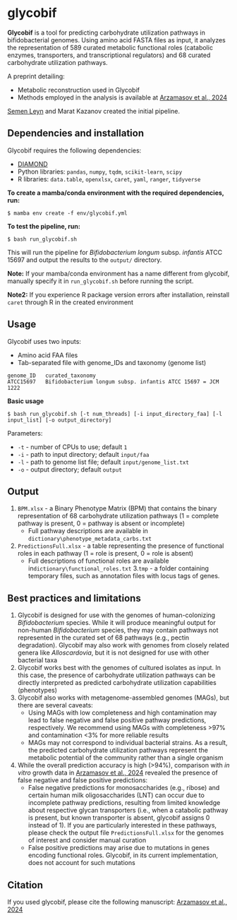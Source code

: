 # glycobif
**Glycobif** is a tool for predicting carbohydrate utilization pathways in bifidobacterial genomes.
Using amino acid FASTA files as input, it analyzes the representation of 589 curated metabolic functional roles (catabolic enzymes, transporters, and transcriptional regulators) and 68 curated carbohydrate utilization pathways.

A preprint detailing:
* Metabolic reconstruction used in Glycobif
* Methods employed in the analysis
is available at [Arzamasov et al., 2024](https://doi.org/10.1101/2024.07.06.602360)

[Semen Leyn](https://github.com/sleyn/) and Marat Kazanov created the initial pipeline.

## Dependencies and installation
Glycobif requires the following dependencies:
 * [DIAMOND](https://github.com/bbuchfink/diamond)
 * Python libraries: `pandas`, `numpy`, `tqdm`, `scikit-learn`, `scipy`
 * R libraries: `data.table`, `openxlsx`, `caret`, `yaml`, `ranger`, `tidyverse`

**To create a mamba/conda environment with the required dependencies, run:**
```
$ mamba env create -f env/glycobif.yml
```

**To test the pipeline, run:**
```
$ bash run_glycobif.sh
```
This will run the pipeline for *Bifidobacterium longum* subsp. *infantis* ATCC 15697 and output the results to the `output/` directory.

**Note:** If your mamba/conda environment has a name different from glycobif, manually specify it in `run_glycobif.sh` before running the script.

**Note2:** If you experience R package version errors after installation, reinstall `caret` through R in the created environment

## Usage
Glycobif uses two inputs:
* Amino acid FAA files
* Tab-separated file with genome_IDs and taxonomy (genome list)
```
genome_ID	curated_taxonomy
ATCC15697	Bifidobacterium longum subsp. infantis ATCC 15697 = JCM 1222
```

**Basic usage**
```
$ bash run_glycobif.sh [-t num_threads] [-i input_directory_faa] [-l input_list] [-o output_directory]
```
Parameters:
* `-t` - number of CPUs to use; default `1`
* `-i` - path to input directory; default `input/faa`
* `-l` - path to genome list file; default `input/genome_list.txt`
* `-o` - output directory;  default `output`

## Output
1. `BPM.xlsx` - a Binary Phenotype Matrix (BPM) that contains the binary representation of 68 carbohydrate utilization pathways (1 = complete pathway is present, 0 = pathway is absent or incomplete)
     * Full pathway descriptions are available in `dictionary\phenotype_metadata_carbs.txt`
2. `PredictionsFull.xlsx` - a table representing the presence of functional roles in each pathway (1 = role is present, 0 = role is absent)
     * Full descriptions of functional roles are available in`dictionary\functional_roles.txt`
3.`tmp` - a folder containing temporary files, such as annotation files with locus tags of genes.

## Best practices and limitations
1. Glycobif is designed for use with the genomes of human-colonizing *Bifidobacterium* species. While it will produce meaningful output for non-human *Bifidobacterium* species, they may contain pathways not represented in the curated set of 68 pathways (e.g., pectin degradation). Glycobif may also work with genomes from closely related genera like *Alloscardovia*, but it is not designed for use with other bacterial taxa
2. Glycobif works best with the genomes of cultured isolates as input. In this case, the presence of carbohydrate utilization pathways can be directly interpreted as predicted carbohydrate utilization capabilities (phenotypes)
3. Glycobif also works with metagenome-assembled genomes (MAGs), but there are several caveats:
     * Using MAGs with low completeness and high contamination may lead to false negative and false positive pathway predictions, respectively. We recommend using MAGs with completeness >97% and contamination <3% for more reliable results
     * MAGs may not correspond to individual bacterial strains. As a result, the predicted carbohydrate utilization pathways represent the metabolic potential of the community rather than a single organism
4. While the overall prediction accuracy is high (>94%), comparison with *in vitro* growth data in [Arzamasov et al., 2024](https://doi.org/10.1101/2024.07.06.602360) revealed the presence of false negative and false positive predictions:
	- False negative predictions for monosaccharides (e.g., ribose) and certain human milk oligosaccharides (LNT) can occur due to incomplete pathway predictions, resulting from limited knowledge about respective glycan transporters (i.e., when a catabolic pathway is present, but known transporter is absent, glycobif assigns 0 instead of 1). If you are particularly interested in these pathways, please check the output file `PredictionsFull.xlsx` for the genomes of interest and consider manual curation
	- False positive predictions may arise due to mutations in genes encoding functional roles. Glycobif, in its current implementation, does not account for such mutations

## Citation
If you used glycobif, please cite the following manuscript:
[Arzamasov et al., 2024](https://doi.org/10.1101/2024.07.06.602360)
